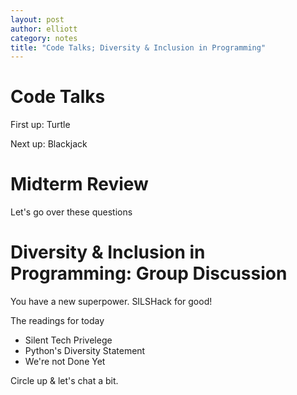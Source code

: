 ```yaml
---
layout: post
author: elliott
category: notes
title: "Code Talks; Diversity & Inclusion in Programming"
---
```


# Code Talks

First up: Turtle

Next up: Blackjack

# Midterm Review

Let's go over these questions

# Diversity & Inclusion in Programming: Group Discussion

You have a new superpower.  SILSHack for good!

The readings for today

- Silent Tech Privelege
- Python's Diversity Statement
- We're not Done Yet

Circle up & let's chat a bit.
